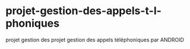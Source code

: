 # projet-gestion-des-appels-t-l-phoniques
projet gestion des projet gestion des appels téléphoniques par ANDROID
